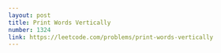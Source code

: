 ```yaml
---
layout: post
title: Print Words Vertically
number: 1324
link: https://leetcode.com/problems/print-words-vertically
---
```

